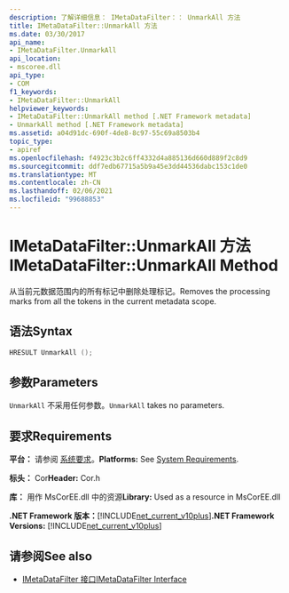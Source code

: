 ```yaml
---
description: 了解详细信息： IMetaDataFilter：： UnmarkAll 方法
title: IMetaDataFilter::UnmarkAll 方法
ms.date: 03/30/2017
api_name:
- IMetaDataFilter.UnmarkAll
api_location:
- mscoree.dll
api_type:
- COM
f1_keywords:
- IMetaDataFilter::UnmarkAll
helpviewer_keywords:
- IMetaDataFilter::UnmarkAll method [.NET Framework metadata]
- UnmarkAll method [.NET Framework metadata]
ms.assetid: a04d91dc-690f-4de8-8c97-55c69a8503b4
topic_type:
- apiref
ms.openlocfilehash: f4923c3b2c6ff4332d4a885136d660d889f2c8d9
ms.sourcegitcommit: ddf7edb67715a5b9a45e3dd44536dabc153c1de0
ms.translationtype: MT
ms.contentlocale: zh-CN
ms.lasthandoff: 02/06/2021
ms.locfileid: "99688853"
---
```

# <a name="imetadatafilterunmarkall-method"></a><span data-ttu-id="e2397-103">IMetaDataFilter::UnmarkAll 方法</span><span class="sxs-lookup"><span data-stu-id="e2397-103">IMetaDataFilter::UnmarkAll Method</span></span>

<span data-ttu-id="e2397-104">从当前元数据范围内的所有标记中删除处理标记。</span><span class="sxs-lookup"><span data-stu-id="e2397-104">Removes the processing marks from all the tokens in the current metadata scope.</span></span>  
  
## <a name="syntax"></a><span data-ttu-id="e2397-105">语法</span><span class="sxs-lookup"><span data-stu-id="e2397-105">Syntax</span></span>  
  
```cpp  
HRESULT UnmarkAll ();  
```  
  
## <a name="parameters"></a><span data-ttu-id="e2397-106">参数</span><span class="sxs-lookup"><span data-stu-id="e2397-106">Parameters</span></span>  

 <span data-ttu-id="e2397-107">`UnmarkAll` 不采用任何参数。</span><span class="sxs-lookup"><span data-stu-id="e2397-107">`UnmarkAll` takes no parameters.</span></span>  
  
## <a name="requirements"></a><span data-ttu-id="e2397-108">要求</span><span class="sxs-lookup"><span data-stu-id="e2397-108">Requirements</span></span>  

 <span data-ttu-id="e2397-109">**平台：** 请参阅 [系统要求](../../get-started/system-requirements.md)。</span><span class="sxs-lookup"><span data-stu-id="e2397-109">**Platforms:** See [System Requirements](../../get-started/system-requirements.md).</span></span>  
  
 <span data-ttu-id="e2397-110">**标头：** Cor</span><span class="sxs-lookup"><span data-stu-id="e2397-110">**Header:** Cor.h</span></span>  
  
 <span data-ttu-id="e2397-111">**库：** 用作 MsCorEE.dll 中的资源</span><span class="sxs-lookup"><span data-stu-id="e2397-111">**Library:** Used as a resource in MsCorEE.dll</span></span>  
  
 <span data-ttu-id="e2397-112">**.NET Framework 版本：**[!INCLUDE[net_current_v10plus](../../../../includes/net-current-v10plus-md.md)]</span><span class="sxs-lookup"><span data-stu-id="e2397-112">**.NET Framework Versions:** [!INCLUDE[net_current_v10plus](../../../../includes/net-current-v10plus-md.md)]</span></span>  
  
## <a name="see-also"></a><span data-ttu-id="e2397-113">请参阅</span><span class="sxs-lookup"><span data-stu-id="e2397-113">See also</span></span>

- [<span data-ttu-id="e2397-114">IMetaDataFilter 接口</span><span class="sxs-lookup"><span data-stu-id="e2397-114">IMetaDataFilter Interface</span></span>](imetadatafilter-interface.md)
